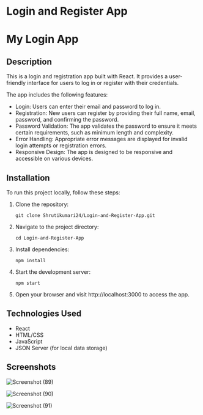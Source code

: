 # Login and Register App
# My Login App

## Description

This is a login and registration app built with React. It provides a user-friendly interface for users to log in or register with their credentials.

The app includes the following features:

- Login: Users can enter their email and password to log in.
- Registration: New users can register by providing their full name, email, password, and confirming the password.
- Password Validation: The app validates the password to ensure it meets certain requirements, such as minimum length and complexity.
- Error Handling: Appropriate error messages are displayed for invalid login attempts or registration errors.
- Responsive Design: The app is designed to be responsive and accessible on various devices.

## Installation

To run this project locally, follow these steps:

1. Clone the repository:
   ```shell
   git clone Shrutikumari24/Login-and-Register-App.git
2. Navigate to the project directory:
   ```shell
   cd Login-and-Register-App
3. Install dependencies:
   ```shell
   npm install
4. Start the development server:
   ```shell
   npm start
5. Open your browser and visit http://localhost:3000 to access the app.

## Technologies Used

- React
- HTML/CSS
- JavaScript
- JSON Server (for local data storage)

## Screenshots
![Screenshot (89)](https://github.com/Shrutikumari24/Login-and-Register-App/assets/102343505/07db94d5-a78a-45b1-9031-760fca5fde7c)



![Screenshot (90)](https://github.com/Shrutikumari24/Login-and-Register-App/assets/102343505/a6ac9bc9-13c2-4bf9-bb9e-6ed4f6647a9d)

![Screenshot (91)](https://github.com/Shrutikumari24/Login-and-Register-App/assets/102343505/1e7e38c2-330a-4aa0-a17f-6cb38594c093)
